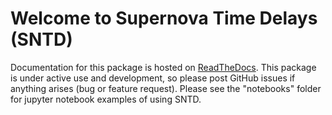 Welcome to Supernova Time Delays (SNTD)
=======================================

Documentation for this package is hosted on [ReadTheDocs](https://sntd.readthedocs.io/en/latest/). This package is under active use and development, so please post GitHub issues if anything arises (bug or feature request). Please see the "notebooks" folder for jupyter notebook examples of using SNTD.

